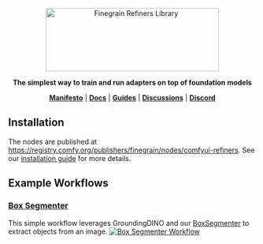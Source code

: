 <div align="center">

<picture>
  <source media="(prefers-color-scheme: dark)" srcset="https://raw.githubusercontent.com/finegrain-ai/refiners/main/assets/logo_dark.png">
  <source media="(prefers-color-scheme: light)" srcset="https://raw.githubusercontent.com/finegrain-ai/refiners/main/assets/logo_light.png">
  <img alt="Finegrain Refiners Library" width="352" height="128" style="max-width: 100%;">
</picture>

**The simplest way to train and run adapters on top of foundation models**

[**Manifesto**](https://refine.rs/home/why/) |
[**Docs**](https://refine.rs) |
[**Guides**](https://refine.rs/guides/adapting_sdxl/) |
[**Discussions**](https://github.com/finegrain-ai/refiners/discussions) |
[**Discord**](https://discord.gg/a4w4jXJ6)

</div>

## Installation

The nodes are published at https://registry.comfy.org/publishers/finegrain/nodes/comfyui-refiners. See our [installation guide](https://refine.rs/guides/comfyui_refiners/) for more details.

## Example Workflows

### [Box Segmenter](assets/box_segmenter.json)

This simple workflow leverages GroundingDINO and our [BoxSegmenter](https://huggingface.co/finegrain/finegrain-box-segmenter) to extract objects from an image.
[![Box Segmenter Workflow](assets/box_segmenter.png)](assets/box_segmenter.json)
